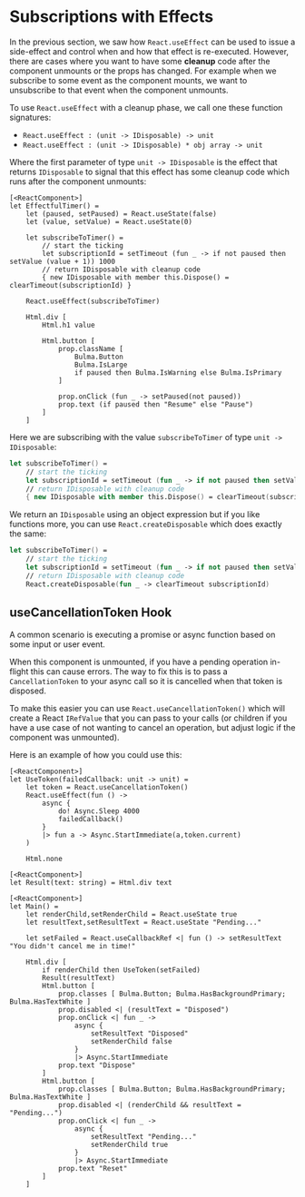 # Subscriptions with Effects

In the previous section, we saw how `React.useEffect` can be used to issue a side-effect and control when and how that effect is re-executed. However, there are cases where you want to have some **cleanup** code after the component unmounts or the props has changed. For example when we subscribe to some event as the component mounts, we want to unsubscribe to that event when the component unmounts.

To use `React.useEffect` with a cleanup phase, we call one these function signatures:
 - `React.useEffect : (unit -> IDisposable) -> unit`
 - `React.useEffect : (unit -> IDisposable) * obj array -> unit`

Where the first parameter of type `unit -> IDisposable` is the effect that returns `IDisposable` to signal that this effect has some cleanup code which runs after the component unmounts:

```fsharp:effectful-timer
[<ReactComponent>]
let EffectfulTimer() =
    let (paused, setPaused) = React.useState(false)
    let (value, setValue) = React.useState(0)

    let subscribeToTimer() =
        // start the ticking
        let subscriptionId = setTimeout (fun _ -> if not paused then setValue (value + 1)) 1000
        // return IDisposable with cleanup code
        { new IDisposable with member this.Dispose() = clearTimeout(subscriptionId) }

    React.useEffect(subscribeToTimer)

    Html.div [
        Html.h1 value

        Html.button [
            prop.className [
                Bulma.Button
                Bulma.IsLarge
                if paused then Bulma.IsWarning else Bulma.IsPrimary
            ]

            prop.onClick (fun _ -> setPaused(not paused))
            prop.text (if paused then "Resume" else "Pause")
        ]
    ]
```
Here we are subscribing with the value `subscribeToTimer` of type `unit -> IDisposable`:
```fsharp
let subscribeToTimer() =
    // start the ticking
    let subscriptionId = setTimeout (fun _ -> if not paused then setValue (value + 1)) 1000
    // return IDisposable with cleanup code
    { new IDisposable with member this.Dispose() = clearTimeout(subscriptionId) }
```
We return an `IDisposable` using an object expression but if you like functions more, you can use `React.createDisposable` which does exactly the same:
```fsharp
let subscribeToTimer() =
    // start the ticking
    let subscriptionId = setTimeout (fun _ -> if not paused then setValue (value + 1)) 1000
    // return IDisposable with cleanup code
    React.createDisposable(fun _ -> clearTimeout subscriptionId)
```

## useCancellationToken Hook

A common scenario is executing a promise or async function based on some
input or user event.

When this component is unmounted, if you have a pending operation in-flight
this can cause errors. The way to fix this is to pass a `CancellationToken`
to your async call so it is cancelled when that token is disposed.

To make this easier you can use `React.useCancellationToken()` which will
create a React `IRefValue` that you can pass to your calls (or children
if you have a use case of not wanting to cancel an operation, but adjust logic
if the component was unmounted).

Here is an example of how you could use this:

```fsharp:effectful-usecancellationtoken
[<ReactComponent>]
let UseToken(failedCallback: unit -> unit) =
    let token = React.useCancellationToken()
    React.useEffect(fun () ->
        async {
            do! Async.Sleep 4000
            failedCallback()
        }
        |> fun a -> Async.StartImmediate(a,token.current)
    )

    Html.none

[<ReactComponent>]
let Result(text: string) = Html.div text

[<ReactComponent>]
let Main() =
    let renderChild,setRenderChild = React.useState true
    let resultText,setResultText = React.useState "Pending..."

    let setFailed = React.useCallbackRef <| fun () -> setResultText "You didn't cancel me in time!"

    Html.div [
        if renderChild then UseToken(setFailed)
        Result(resultText)
        Html.button [
            prop.classes [ Bulma.Button; Bulma.HasBackgroundPrimary; Bulma.HasTextWhite ]
            prop.disabled <| (resultText = "Disposed")
            prop.onClick <| fun _ ->
                async {
                    setResultText "Disposed"
                    setRenderChild false
                }
                |> Async.StartImmediate
            prop.text "Dispose"
        ]
        Html.button [
            prop.classes [ Bulma.Button; Bulma.HasBackgroundPrimary; Bulma.HasTextWhite ]
            prop.disabled <| (renderChild && resultText = "Pending...")
            prop.onClick <| fun _ ->
                async {
                    setResultText "Pending..."
                    setRenderChild true
                }
                |> Async.StartImmediate
            prop.text "Reset"
        ]
    ]
```
